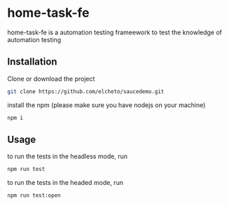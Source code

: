# home-task-fe

home-task-fe is a automation testing frameework to test the knowledge of automation testing

## Installation

Clone or download the project

```bash
git clone https://github.com/elcheto/saucedemo.git
```

install the npm (please make sure you have nodejs on your machine)

```bash
npm i
```

## Usage

to run the tests in the headless mode, run

```bash
npm run test
```

to run the tests in the headed mode, run

```bash
npm run test:open
```

